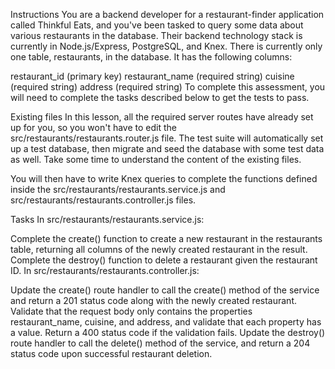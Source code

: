 Instructions
You are a backend developer for a restaurant-finder application called Thinkful Eats, and you've been tasked to query some data about various restaurants in the database. Their backend technology stack is currently in Node.js/Express, PostgreSQL, and Knex. There is currently only one table, restaurants, in the database. It has the following columns:

restaurant_id (primary key)
restaurant_name (required string)
cuisine (required string)
address (required string)
To complete this assessment, you will need to complete the tasks described below to get the tests to pass.

Existing files
In this lesson, all the required server routes have already set up for you, so you won't have to edit the src/restaurants/restaurants.router.js file. The test suite will automatically set up a test database, then migrate and seed the database with some test data as well. Take some time to understand the content of the existing files.

You will then have to write Knex queries to complete the functions defined inside the src/restaurants/restaurants.service.js and src/restaurants/restaurants.controller.js files.

Tasks
In src/restaurants/restaurants.service.js:

Complete the create() function to create a new restaurant in the restaurants table, returning all columns of the newly created restaurant in the result.
Complete the destroy() function to delete a restaurant given the restaurant ID.
In src/restaurants/restaurants.controller.js:

Update the create() route handler to call the create() method of the service and return a 201 status code along with the newly created restaurant.
Validate that the request body only contains the properties restaurant_name, cuisine, and address, and validate that each property has a value. Return a 400 status code if the validation fails.
Update the destroy() route handler to call the delete() method of the service, and return a 204 status code upon successful restaurant deletion.
